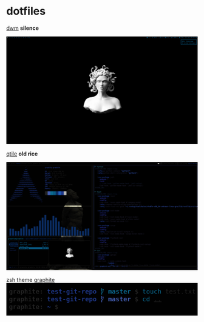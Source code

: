 # dotfiles
[dwm](https://github.com/Graphity/dwm) **silence**

<img src="pics/screens/090007_scrot.png">

[qtile](https://github.com/Graphity/qtile) **old rice**

<img src="pics/screens/2020-04-12-084740_1920x1080_scrot.png">

zsh theme [graphite](https://github.com/Graphity/dotfiles/blob/master/.config/zsh/graphite.zsh-theme)
<img src="pics/screens/2020-04-11_22-18.png">
